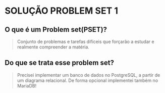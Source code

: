 # SOLUÇÃO PROBLEM SET 1

## O que é um Problem set(PSET)?

> Conjunto de problemas e tarefas difíceis que forçarão a estudar e realmente compreender a matéria.

## Do que se trata esse **problem set**?

> Precisei implementar um banco de dados no PostgreSQL, a partir de um diagrama relacional.
De forma opcional implementei também no MariaDB!

